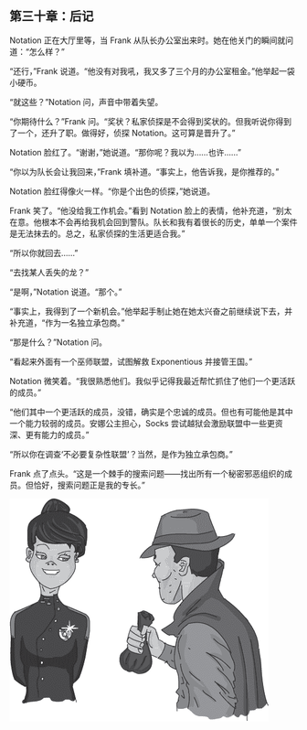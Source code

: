 ## 第三十章：后记

Notation 正在大厅里等，当 Frank 从队长办公室出来时。她在他关门的瞬间就问道：“怎么样？”

“还行，”Frank 说道。“他没有对我吼，我又多了三个月的办公室租金。”他举起一袋小硬币。

“就这些？”Notation 问，声音中带着失望。

“你期待什么？”Frank 问。“奖状？私家侦探是不会得到奖状的。但我听说你得到了一个，还升了职。做得好，侦探 Notation。这可算是晋升了。”

Notation 脸红了。“谢谢，”她说道。“那你呢？我以为……也许……”

“你以为队长会让我回来，”Frank 填补道。“事实上，他告诉我，是你推荐的。”

Notation 脸红得像火一样。“你是个出色的侦探，”她说道。

Frank 笑了。“他没给我工作机会。”看到 Notation 脸上的表情，他补充道，“别太在意。他根本不会再给我机会回到警队。队长和我有着很长的历史，单单一个案件是无法抹去的。总之，私家侦探的生活更适合我。”

“所以你就回去……”

“去找某人丢失的龙？”

“是啊，”Notation 说道。“那个。”

“事实上，我得到了一个新机会。”他举起手制止她在她太兴奋之前继续说下去，并补充道，“作为一名独立承包商。”

“那是什么？”Notation 问。

“看起来外面有一个巫师联盟，试图解救 Exponentious 并接管王国。”

Notation 微笑着。“我很熟悉他们。我似乎记得我最近帮忙抓住了他们一个更活跃的成员。”

“他们其中一个更活跃的成员，没错，确实是个忠诚的成员。但也有可能他是其中一个能力较弱的成员。安娜公主担心，Socks 尝试越狱会激励联盟中一些更资深、更有能力的成员。”

“所以你在调查‘不必要复杂性联盟’？当然，是作为独立承包商。”

Frank 点了点头。“这是一个棘手的搜索问题——找出所有一个秘密邪恶组织的成员。但恰好，搜索问题正是我的专长。”

![image](img/f0238-01.jpg)
